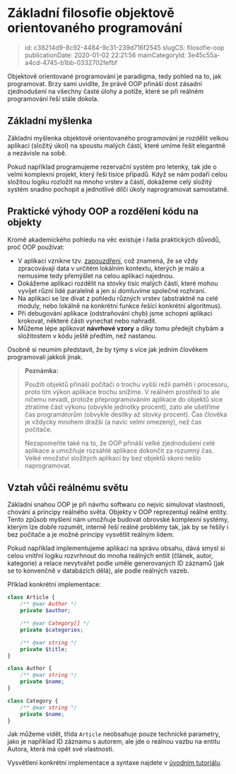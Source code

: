 Základní filosofie objektově orientovaného programování
================================

> id: c38214d9-8c92-4484-9c31-239d716f2545
> slugCS: filosofie-oop
> publicationDate: 2020-01-02 22:21:56
> mainCategoryId: 3e45c55a-a4cd-4745-b1bb-0332702fefbf

Objektově orientované programování je paradigma, tedy pohled na to, jak programovat. Brzy sami uvidíte, že právě OOP přináší dost zásadní zjednodušení na všechny časté úlohy a potíže, které se při reálném programování řeší stále dokola.

Základní myšlenka
-----------------

Základní myšlenka objektově orientovaného programování je rozdělit velkou aplikaci (složitý úkol) na spoustu malých částí, které umíme řešit elegantně a nezávisle na sobě.

Pokud například programujeme rezervační systém pro letenky, tak jde o velmi komplexní projekt, který řeší tisíce případů. Když se nám podaří celou složitou logiku rozložit na mnoho vrstev a částí, dokážeme celý složitý systém snadno pochopit a jednotlivé dílčí úkoly naprogramovat samostatně.

Praktické výhody OOP a rozdělení kódu na objekty
------------------------------------------------

Kromě akademického pohledu na věc existuje i řada praktických důvodů, proč OOP používat:

- V aplikaci vznikne tzv. <a href="/zapouzdreni">zapouzdření</a>, což znamená, že se vždy zpracovávají data v určitém lokálním kontextu, kterých je málo a nemusíme tedy přemýšlet na celou aplikací najednou.
- Dokážeme aplikaci rozdělit na stovky tisíc malých částí, které mohou vyvíjet různí lidé paralelně a jen si domluvíme společné rozhraní.
- Na aplikaci se lze dívat z pohledu různých vrstev (abstraktně na celé moduly, nebo lokálně na konkrétní funkce řešící konkrétní algoritmus).
- Při debugování aplikace (odstraňování chyb) jsme schopni aplikaci krokovat, některé části vynechat nebo nahradit.
- Můžeme lépe aplikovat **návrhové vzory** a díky tomu předejít chybám a složitostem v kódu ještě předtím, než nastanou.

Osobně si neumím představit, že by týmy s více jak jedním člověkem programovali jakkoli jinak.

> **Poznámka:**
>
> Použití objektů přináší počítači o trochu vyšší režii paměti i procesoru, proto tím výkon aplikace trochu snížíme. V reálném prostředí to ale ničemu nevadí, protože přeprogramováním aplikace do objektů sice ztratíme část výkonu (obvykle jednotky procent), zato ale ušetříme čas programátorům (obvykle desítky až stovky procent). Čas člověka je vždycky mnohem dražší (a navíc velmi omezený), než čas počítače.
>
> Nezapomeňte také na to, že OOP přináší velké zjednodušení celé aplikace a umožňuje rozsáhlé aplikace dokončit za rozumný čas. Velké množství složitých aplikací by bez objektů skoro nešlo naprogramovat.

Vztah vůči reálnému světu
-------------------------

Základní snahou OOP je při návrhu softwaru co nejvíc simulovat vlastnosti, chování a principy reálného světa. Objekty v OOP reprezentují reálné entity. Tento způsob myšlení nám umožňuje budovat obrovské komplexní systémy, kterým lze dobře rozumět, interně řeší reálné problémy tak, jak by se řešily i bez počítače a je možné principy vysvětlit reálným lidem.

Pokud například implementujeme aplikaci na správu obsahu, dává smysl si celou vnitřní logiku rozvrhnout do mnoha reálných entiít (článek, autor, kategorie) a relace nevytvářet podle uměle generovaných ID záznamů (jak se to konvenčně v databázích dělá), ale podle reálných vazeb.

Příklad konkrétní implementace:

```php
class Article {
    /** @var Author */
    private $author;

    /** @var Category[] */
    private $categories;

    /** @var string */
    private $title;
}

class Author {
    /** @var string */
    private $name;
}

class Category {
    /** @var string */
    private $name;
}
```

Jak můžeme vidět, třída `Article` neobsahuje pouze technické parametry, jako je například ID záznamu s autorem, ale jde o reálnou vazbu na entitu Autora, která má opět své vlastnosti.

Vysvětlení konkrétní implementace a syntaxe najdete v <a href="/uvod-do-oop">úvodním tutoriálu</a>.

